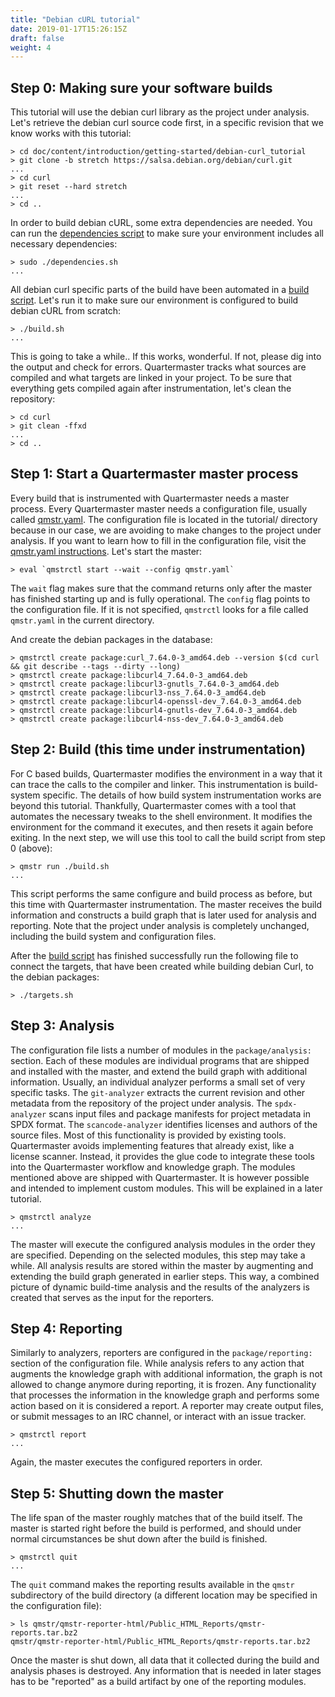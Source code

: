 ```yaml
---
title: "Debian cURL tutorial"
date: 2019-01-17T15:26:15Z
draft: false
weight: 4
---
```


## Step 0: Making sure your software builds

This tutorial will use the debian curl library as the project under analysis.
Let's retrieve the debian curl source code first, in a specific revision
that we know works with this tutorial:

	> cd doc/content/introduction/getting-started/debian-curl_tutorial
    > git clone -b stretch https://salsa.debian.org/debian/curl.git
    ...
    > cd curl
    > git reset --hard stretch
    ...
    > cd ..

In order to build debian cURL, some extra dependencies are needed.
You can run the [dependencies script](dependencies.sh) to make sure
your environment includes all necessary dependencies:

    > sudo ./dependencies.sh
    ...

All debian curl specific parts of the build have been automated in a [build
script](build.sh). Let's run it to make sure our environment is configured
to build debian cURL from scratch:

    > ./build.sh
    ...

This is going to take a while..
If this works, wonderful. If not, please dig into the output and check
for errors. Quartermaster tracks what sources are compiled and what
targets are linked in your project. To be sure that everything gets
compiled again after instrumentation, let's clean the repository:

	> cd curl
	> git clean -ffxd
	...
	> cd ..

## Step 1: Start a Quartermaster master process

Every build that is instrumented with Quartermaster needs a master
process. Every Quartermaster master needs a configuration file,
usually called [qmstr.yaml](qmstr.yaml). The configuration
file is located in the tutorial/ directory because in our case, we are
avoiding to make changes to the project under analysis. If you want
to learn how to fill in the configuration file, visit the [qmstr.yaml instructions](../../../configuration/_index.md).
Let's start the master:

	> eval `qmstrctl start --wait --config qmstr.yaml`

The `wait` flag makes sure that the command returns only after the
master has finished starting up and is fully operational. The `config`
flag points to the configuration file. If it is not specified,
`qmstrctl` looks for a file called `qmstr.yaml` in  the current
directory.

And create the debian packages in the database:

	> qmstrctl create package:curl_7.64.0-3_amd64.deb --version $(cd curl && git describe --tags --dirty --long)
    > qmstrctl create package:libcurl4_7.64.0-3_amd64.deb
    > qmstrctl create package:libcurl3-gnutls_7.64.0-3_amd64.deb
    > qmstrctl create package:libcurl3-nss_7.64.0-3_amd64.deb
    > qmstrctl create package:libcurl4-openssl-dev_7.64.0-3_amd64.deb
    > qmstrctl create package:libcurl4-gnutls-dev_7.64.0-3_amd64.deb
    > qmstrctl create package:libcurl4-nss-dev_7.64.0-3_amd64.deb


## Step 2: Build (this time under instrumentation)

For C based builds, Quartermaster modifies the environment in a way
that it can trace the calls to the compiler and linker. This
instrumentation is build-system specific. The details of how build
system instrumentation works are beyond this tutorial. Thankfully,
Quartermaster comes with a tool that automates the necessary tweaks to
the shell environment. It modifies the environment for the command it
executes, and then resets it again before exiting. In the next step,
we will use this tool to call the build script from step 0 (above):

	> qmstr run ./build.sh
	...

This script performs the same configure and build process as before,
but this time with Quartermaster instrumentation. The master receives
the build information and constructs a build graph that is later used
for analysis and reporting.  Note that the project under analysis is
completely unchanged, including the build system and configuration
files.

After the [build script](build.sh) has finished successfully run the
following file to connect the targets, that have been created while
building debian Curl, to the debian packages:

    > ./targets.sh


## Step 3: Analysis

The configuration file lists a number of modules in the `package/analysis:`
section. Each of these modules are individual programs that are
shipped and installed with the master, and extend the build graph with
additional information. Usually, an individual analyzer performs a
small set of very specific tasks. The `git-analyzer` extracts the
current revision and other metadata from the repository of the project
under analysis. The `spdx-analyzer` scans input files and package
manifests for project metadata in SPDX format. The
`scancode-analyzer` identifies licenses and authors of the source
files. Most of this functionality is provided by existing
tools. Quartermaster avoids implementing features that already exist,
like a license scanner. Instead, it provides the glue code to
integrate these tools into the Quartermaster workflow and knowledge
graph. The modules mentioned above are shipped with Quartermaster. It
is however possible and intended to implement custom modules. This
will be explained in a later tutorial.

	> qmstrctl analyze
	...

The master will execute the configured analysis modules in the order
they are specified. Depending on the selected modules, this step may
take a while. All analysis results are stored within the master by
augmenting and extending the build graph generated in earlier
steps. This way, a combined picture of dynamic build-time analysis and
the results of the analyzers is created that serves as the input for
the reporters.

## Step 4: Reporting

Similarly to analyzers, reporters are configured in the
`package/reporting:` section of the configuration file. While analysis
refers to any action that augments the knowledge graph with additional
information, the graph is not allowed to change anymore during
reporting, it is frozen. Any functionality that processes the
information in the knowledge graph and performs some action based on
it is considered a report. A reporter may create output files, or
submit messages to an IRC channel, or interact with an issue tracker.

	> qmstrctl report
	...

Again, the master executes the configured reporters in order.

## Step 5: Shutting down the master

The life span of the master roughly matches that of the build
itself. The master is started right before the build is performed, and
should under normal circumstances be shut down after the build is
finished.

	> qmstrctl quit
	...

The `quit` command makes the reporting results available in the
`qmstr` subdirectory of the build directory (a different location may
be specified in the configuration file):

	> ls qmstr/qmstr-reporter-html/Public_HTML_Reports/qmstr-reports.tar.bz2
	qmstr/qmstr-reporter-html/Public_HTML_Reports/qmstr-reports.tar.bz2

Once the master is shut down, all data that it collected during the
build and analysis phases is destroyed. Any information that is
needed in later stages has to be "reported" as a build artifact by one
of the reporting modules.

